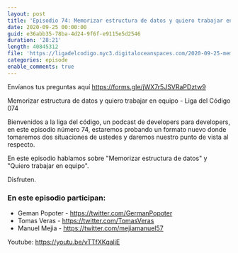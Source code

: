 ```yaml
---
layout: post
title: 'Episodio 74: Memorizar estructura de datos y quiero trabajar en equipo'
date: 2020-09-25 00:00:00
guid: e36abb35-78ba-4d24-9f6f-e9115e5d2546
duration: '28:21'
length: 40845312
file: 'https://ligadelcodigo.nyc3.digitaloceanspaces.com/2020-09-25-memorizar-estructura-de-datos-y-quiero-trabajar-en-equipo.mp3'
categories: episode
enable_comments: true
---
```


Envíanos tus preguntas aquí https://forms.gle/jWX7r5JSVRaPDztw9

Memorizar estructura de datos y quiero trabajar en equipo -  Liga del Código 074

Bienvenidos a la liga del código, un podcast de developers para developers, en este episodio número 74, estaremos probando un formato nuevo donde tomaremos dos situaciones de ustedes y daremos nuestro punto de vista al respecto.

En este episodio hablamos sobre "Memorizar estructura de datos" y "Quiero trabajar en equipo".

Disfruten.

### En este episodio participan:

- Geman Popoter - https://twitter.com/GermanPopoter
- Tomas Veras - https://twitter.com/TomasVeras
- Manuel Mejia - https://twitter.com/mejiamanuel57

Youtube: https://youtu.be/vTTfXKqaliE
